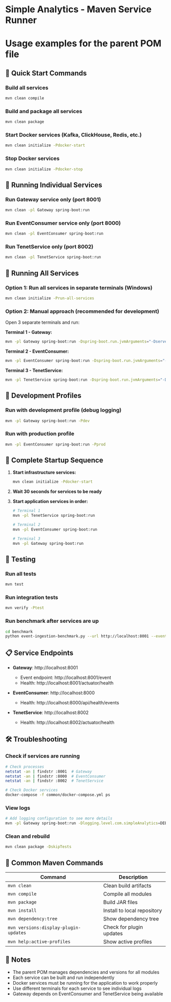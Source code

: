 # Simple Analytics - Maven Service Runner
# Usage examples for the parent POM file

## 🚀 Quick Start Commands

### Build all services
```bash
mvn clean compile
```

### Build and package all services
```bash
mvn clean package
```

### Start Docker services (Kafka, ClickHouse, Redis, etc.)
```bash
mvn clean initialize -Pdocker-start
```

### Stop Docker services
```bash
mvn clean initialize -Pdocker-stop
```

## 🎯 Running Individual Services

### Run Gateway service only (port 8001)
```bash
mvn clean -pl Gateway spring-boot:run
```

### Run EventConsumer service only (port 8000)
```bash
mvn clean -pl EventConsumer spring-boot:run
```

### Run TenetService only (port 8002)
```bash
mvn clean -pl TenetService spring-boot:run
```

## 🏃 Running All Services

### Option 1: Run all services in separate terminals (Windows)
```bash
mvn clean initialize -Prun-all-services
```

### Option 2: Manual approach (recommended for development)
Open 3 separate terminals and run:

**Terminal 1 - Gateway:**
```bash
mvn -pl Gateway spring-boot:run -Dspring-boot.run.jvmArguments="-Dserver.port=8001"
```

**Terminal 2 - EventConsumer:**
```bash
mvn -pl EventConsumer spring-boot:run -Dspring-boot.run.jvmArguments="-Dserver.port=8000"
```

**Terminal 3 - TenetService:**
```bash
mvn -pl TenetService spring-boot:run -Dspring-boot.run.jvmArguments="-Dserver.port=8002"
```

## 🔧 Development Profiles

### Run with development profile (debug logging)
```bash
mvn -pl Gateway spring-boot:run -Pdev
```

### Run with production profile
```bash
mvn -pl EventConsumer spring-boot:run -Pprod
```

## 🐳 Complete Startup Sequence

1. **Start infrastructure services:**
   ```bash
   mvn clean initialize -Pdocker-start
   ```

2. **Wait 30 seconds for services to be ready**

3. **Start application services in order:**
   ```bash
   # Terminal 1
   mvn -pl TenetService spring-boot:run
   
   # Terminal 2  
   mvn -pl EventConsumer spring-boot:run
   
   # Terminal 3
   mvn -pl Gateway spring-boot:run
   ```

## 🧪 Testing

### Run all tests
```bash
mvn test
```

### Run integration tests
```bash
mvn verify -Ptest
```

### Run benchmark after services are up
```bash
cd benchmark
python event-ingestion-benchmark.py --url http://localhost:8001 --events 100 --verbose
```

## 📋 Service Endpoints

- **Gateway**: http://localhost:8001
  - Event endpoint: http://localhost:8001/event
  - Health: http://localhost:8001/actuator/health

- **EventConsumer**: http://localhost:8000  
  - Health: http://localhost:8000/api/health/events

- **TenetService**: http://localhost:8002
  - Health: http://localhost:8002/actuator/health

## 🛠️ Troubleshooting

### Check if services are running
```bash
# Check processes
netstat -an | findstr :8001  # Gateway
netstat -an | findstr :8000  # EventConsumer  
netstat -an | findstr :8002  # TenetService

# Check Docker services
docker-compose -f common/docker-compose.yml ps
```

### View logs
```bash
# Add logging configuration to see more details
mvn -pl Gateway spring-boot:run -Dlogging.level.com.simpleAnalytics=DEBUG
```

### Clean and rebuild
```bash
mvn clean package -DskipTests
```

## 🎯 Common Maven Commands

| Command | Description |
|---------|-------------|
| `mvn clean` | Clean build artifacts |
| `mvn compile` | Compile all modules |
| `mvn package` | Build JAR files |
| `mvn install` | Install to local repository |
| `mvn dependency:tree` | Show dependency tree |
| `mvn versions:display-plugin-updates` | Check for plugin updates |
| `mvn help:active-profiles` | Show active profiles |

## 📝 Notes

- The parent POM manages dependencies and versions for all modules
- Each service can be built and run independently  
- Docker services must be running for the application to work properly
- Use different terminals for each service to see individual logs
- Gateway depends on EventConsumer and TenetService being available